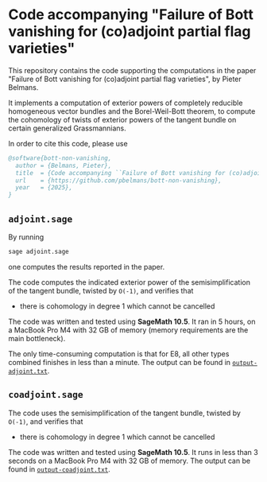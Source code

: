 # Code accompanying "Failure of Bott vanishing for (co)adjoint partial flag varieties"

This repository contains the code supporting the computations in the paper
"Failure of Bott vanishing for (co)adjoint partial flag varieties",
by Pieter Belmans.

It implements a computation of exterior powers of completely reducible homogeneous vector bundles
and the Borel-Weil-Bott theorem, to compute the cohomology of twists of exterior powers of the tangent bundle
on certain generalized Grassmannians.

In order to cite this code, please use

```bibtex
@software{bott-non-vanishing,
  author = {Belmans, Pieter},
  title  = {Code accompanying ``Failure of Bott vanishing for (co)adjoint partial flag varieties''},
  url    = {https://github.com/pbelmans/bott-non-vanishing},
  year   = {2025},
}
```

## `adjoint.sage`

By running

```bash
sage adjoint.sage
```

one computes the results reported in the paper.

The code computes the indicated exterior power of
the semisimplification of the tangent bundle,
twisted by `O(-1)`, and verifies that

* there is cohomology in degree 1 which cannot be cancelled

The code was written and tested using **SageMath 10.5**.
It ran in 5 hours, on a MacBook Pro M4 with 32 GB of memory
(memory requirements are the main bottleneck).

The only time-consuming computation is that for E8,
all other types combined finishes in less than a minute.
The output can be found in [`output-adjoint.txt`](output-adjoint.txt).

## `coadjoint.sage`

The code uses the semisimplification of the tangent bundle,
twisted by `O(-1)`, and verifies that

* there is cohomology in degree 1 which cannot be cancelled

The code was written and tested using **SageMath 10.5**.
It runs in less than 3 seconds on a MacBook Pro M4 with 32 GB of memory.
The output can be found in [`output-coadjoint.txt`](output-coadjoint.txt).
